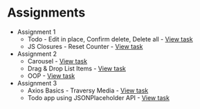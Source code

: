 # Assignments

- Assignment 1
  - Todo - Edit in place, Confirm delete, Delete all - [View task](https://github.com/ceotcr/bits-training/tree/main/Todo)
  - JS Closures - Reset Counter - [View task](https://github.com/ceotcr/bits-training/tree/main/Mini-tasks/closures)
- Assignment 2
  - Carousel - [View task](https://github.com/ceotcr/bits-training/tree/main/Assignment2/Caraousel)
  - Drag & Drop List Items - [View task](https://github.com/ceotcr/bits-training/tree/main/Assignment2/DND-List-Items)
  - OOP - [View task](https://github.com/ceotcr/bits-training/tree/main/Assignment2/OOPs)
- Assignment 3
  - Axios Basics - Traversy Media - [View task](https://github.com/ceotcr/bits-training/tree/main/Assignment3/AxiosVideoFollow)
  - Todo app using JSONPlaceholder API - [View task](https://github.com/ceotcr/bits-training/tree/main/Assignment3/ToDoWithAPI)
